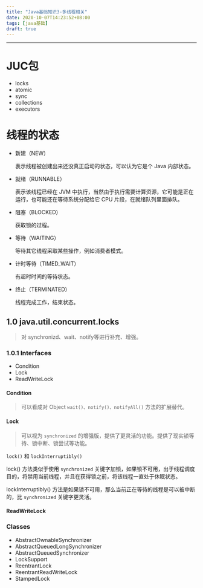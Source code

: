 ```yaml
---
title: "Java基础知识3-多线程相关"
date: 2020-10-07T14:23:52+08:00
tags: [java基础]
draft: true
---
```


---
<!--more-->
# JUC包

- locks
- atomic
- sync
- collections
- executors

# 线程的状态

- 新建（NEW）
  
  表示线程被创建出来还没真正启动的状态，可以认为它是个 Java 内部状态。
  
- 就绪（RUNNABLE）
  
  表示该线程已经在 JVM 中执行，当然由于执行需要计算资源，它可能是正在运行，也可能还在等待系统分配给它 CPU 片段，在就绪队列里面排队。
  
- 阻塞（BLOCKED）
  
  获取锁的过程。
  
- 等待（WAITING）
  
  等待其它线程采取某些操作，例如消费者模式。

- 计时等待（TIMED_WAIT）
  
  有超时时间的等待状态。
  
- 终止（TERMINATED）
  
  线程完成工作，结束状态。

## 1.0 java.util.concurrent.locks
> 对 synchronizd、wait、notify等进行补充、增强。

### 1.0.1 Interfaces
- Condition
- Lock
- ReadWriteLock

#### Condition
> 可以看成对 Object `wait()、notify()、notifyAll()` 方法的扩展替代。

#### Lock
> 可以视为 `synchronized` 的增强版，提供了更灵活的功能。提供了现实锁等待、锁中断、锁尝试等功能。

`lock()` 和 `lockInterruptibly()`

lock() 方法类似于使用 `synchronized` 关键字加锁，如果锁不可用，出于线程调度目的，将禁用当前线程，并且在获得锁之前，将该线程一直处于休眠状态。

lockInterruptibly() 方法是如果锁不可用，那么当前正在等待的线程是可以被中断的，比 `synchronized` 关键字更灵活。

#### ReadWriteLock
> 

### Classes
- AbstractOwnableSynchronizer
- AbstractQueuedLongSynchronizer
- AbstractQueuedSynchronizer
- LockSupport
- ReentrantLock
- ReentrantReadWriteLock
- StampedLock

